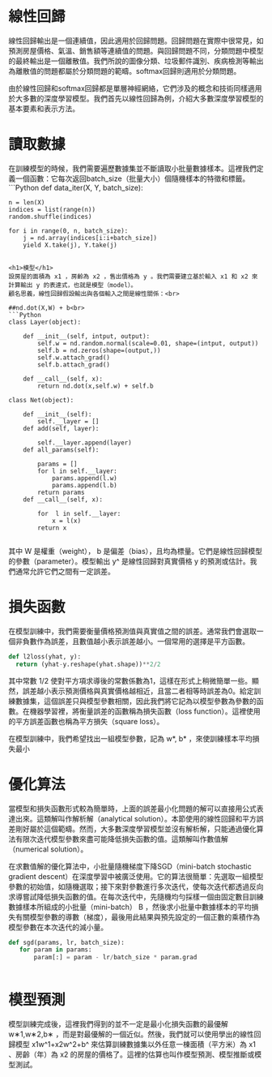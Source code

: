 <h1>線性回歸</h1>
線性回歸輸出是一個連續值，因此適用於回歸問題。回歸問題在實際中很常見，如預測房屋價格、氣溫、銷售額等連續值的問題。與回歸問題不同，分類問題中模型的最終輸出是一個離散值。我們所說的圖像分類、垃圾郵件識別、疾病檢測等輸出為離散值的問題都屬於分類問題的範疇。softmax回歸則適用於分類問題。

由於線性回歸和softmax回歸都是單層神經網絡，它們涉及的概念和技術同樣適用於大多數的深度學習模型。我們首先以線性回歸為例，介紹大多數深度學習模型的基本要素和表示方法。<br>

<h1>讀取數據</h1>
在訓練模型的時候，我們需要遍歷數據集並不斷讀取小批量數據樣本。這裡我們定義一個函數：它每次返回batch_size（批量大小）個隨機樣本的特徵和標籤。
```Python
def data_iter(X, Y, batch_size):

    n = len(X)
    indices = list(range(n))
    random.shuffle(indices)

    for i in range(0, n, batch_size):
        j = nd.array(indices[i:i+batch_size])
        yield X.take(j), Y.take(j)

```

<h1>模型</h1>
設房屋的面積為 x1 ，房齡為 x2 ，售出價格為 y 。我們需要建立基於輸入 x1 和 x2 來計算輸出 y 的表達式，也就是模型（model）。
顧名思義，線性回歸假設輸出與各個輸入之間是線性關係：<br>

##nd.dot(X,W) + b<br>
```Python
class Layer(object):

    def __init__(self, intput, output):
        self.w = nd.random.normal(scale=0.01, shape=(intput, output))
        self.b = nd.zeros(shape=(output,))
        self.w.attach_grad()
        self.b.attach_grad()

    def __call__(self, x):
        return nd.dot(x,self.w) + self.b
        
class Net(object):

    def __init__(self):
        self.__layer = []
    def add(self, layer):

        self.__layer.append(layer)
    def all_params(self):

        params = []
        for l in self.__layer:
            params.append(l.w)
            params.append(l.b)
        return params
    def __call__(self, x):

        for  l in self.__layer:
            x = l(x)
        return x


```
其中 W 是權重（weight）， b 是偏差（bias），且均為標量。它們是線性回歸模型的參數（parameter）。模型輸出 y^ 是線性回歸對真實價格 y 的預測或估計。我們通常允許它們之間有一定誤差。

<h1>損失函數</h1>
  在模型訓練中，我們需要衡量價格預測值與真實值之間的誤差。通常我們會選取一個非負數作為誤差，且數值越小表示誤差越小。一個常用的選擇是平方函數。<br>

```Python
def l2loss(yhat, y):
  return (yhat-y.reshape(yhat.shape))**2/2
```
其中常數 1/2 使對平方項求導後的常數係數為1，這樣在形式上稍微簡單一些。顯然，誤差越小表示預測價格與真實價格越相近，且當二者相等時誤差為0。給定訓練數據集，這個誤差只與模型參數相關，因此我們將它記為以模型參數為參數的函數。在機器學習裡，將衡量誤差的函數稱為損失函數（loss function）。這裡使用的平方誤差函數也稱為平方損失（square loss）。<br>

在模型訓練中，我們希望找出一組模型參數，記為 w*, b*  ，來使訓練樣本平均損失最小

<h1>優化算法</h1>
 當模型和損失函數形式較為簡單時，上面的誤差最小化問題的解可以直接用公式表達出來。這類解叫作解析解（analytical solution）。本節使用的線性回歸和平方誤差剛好屬於這個範疇。然而，大多數深度學習模型並沒有解析解，只能通過優化算法有限次迭代模型參數來盡可能降低損失函數的值。這類解叫作數值解（numerical solution）。<br>
  
 在求數值解的優化算法中，小批量隨機梯度下降SGD（mini-batch stochastic gradient descent）在深度學習中被廣泛使用。它的算法很簡單：先選取一組模型參數的初始值，如隨機選取；接下來對參數進行多次迭代，使每次迭代都透過反向求導嘗試降低損失函數的值。在每次迭代中，先隨機均勻採樣一個由固定數目訓練數據樣本所組成的小批量（mini-batch） B ，然後求小批量中數據樣本的平均損失有關模型參數的導數（梯度），最後用此結果與預先設定的一個正數的乘積作為模型參數在本次迭代的減小量。<br>
 
 ```Python
 def sgd(params, lr, batch_size):
    for param in params:
        param[:] = param - lr/batch_size * param.grad
        
```

<h1>模型預測</h1>
模型訓練完成後，這裡我們得到的並不一定是最小化損失函數的最優解 w∗1,w∗2,b∗ ，而是對最優解的一個近似。然後，我們就可以使用學出的線性回歸模型 x1w^1+x2w^2+b^ 來估算訓練數據集以外任意一棟面積（平方米）為 x1 、房齡（年）為 x2 的房屋的價格了。這裡的估算也叫作模型預測、模型推斷或模型測試。<br>




 
 
